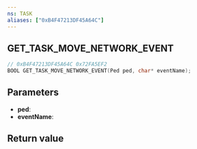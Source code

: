 ```yaml
---
ns: TASK
aliases: ["0xB4F47213DF45A64C"]
---
```

## GET_TASK_MOVE_NETWORK_EVENT

```c
// 0xB4F47213DF45A64C 0x72FA5EF2
BOOL GET_TASK_MOVE_NETWORK_EVENT(Ped ped, char* eventName);
```


## Parameters
* **ped**: 
* **eventName**: 

## Return value
